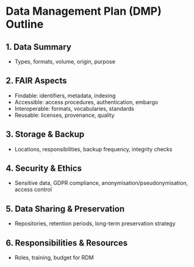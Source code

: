 # Data Management Plan (DMP) Outline

## 1. Data Summary
- Types, formats, volume, origin, purpose

## 2. FAIR Aspects
- Findable: identifiers, metadata, indexing
- Accessible: access procedures, authentication, embargo
- Interoperable: formats, vocabularies, standards
- Reusable: licenses, provenance, quality

## 3. Storage & Backup
- Locations, responsibilities, backup frequency, integrity checks

## 4. Security & Ethics
- Sensitive data, GDPR compliance, anonymisation/pseudonymisation, access control

## 5. Data Sharing & Preservation
- Repositories, retention periods, long-term preservation strategy

## 6. Responsibilities & Resources
- Roles, training, budget for RDM
